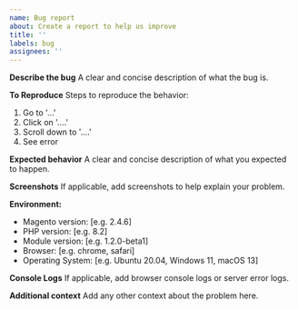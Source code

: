 ```yaml
---
name: Bug report
about: Create a report to help us improve
title: ''
labels: bug
assignees: ''
---
```


**Describe the bug**
A clear and concise description of what the bug is.

**To Reproduce**
Steps to reproduce the behavior:
1. Go to '...'
2. Click on '....'
3. Scroll down to '....'
4. See error

**Expected behavior**
A clear and concise description of what you expected to happen.

**Screenshots**
If applicable, add screenshots to help explain your problem.

**Environment:**
- Magento version: [e.g. 2.4.6]
- PHP version: [e.g. 8.2]
- Module version: [e.g. 1.2.0-beta1]
- Browser: [e.g. chrome, safari]
- Operating System: [e.g. Ubuntu 20.04, Windows 11, macOS 13]

**Console Logs**
If applicable, add browser console logs or server error logs.

**Additional context**
Add any other context about the problem here. 